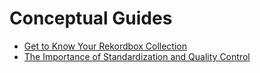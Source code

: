 # Conceptual Guides

* [Get to Know Your Rekordbox Collection](rekordbox_collection.md)
* [The Importance of Standardization and Quality Control](file_standardization.md)
